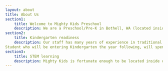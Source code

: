 ```yaml
---
layout: about
title: About Us
section1:
    title: Welcome to Mighty Kids Preschool
    description: We are a Preschool/Pre-K in Bothell, WA (located inside of the new Mighty Coders facility) offering traditional Kindergarten readiness academics, play based learning and a leg up in STEM education. STEM stands for Science, Technology, Engineering and Mathematics. STEM learning in children breeds curiousity, prepares kids for today's technology in Elementary school and fosters creativity, but they'll just know they're having fun!
section2:
    title: Kindergarten readiness
    description: Our staff has many years of experience in traditional preschool classrooms as well as formal training in Early Childhood Education. Your child will be beginning to commit letters, numbers, sounds, shapes and colors to memory. Once they are ready, we also look forward to helping your child begin to open up their imagination to the world of reading! Subjects such as art, social studies, history, music and of course play (a child’s first form of education and peer relationship building) will be integrated regularly. Your child will go to Kindergarten already knowing what is expected of them in a classroom setting structurally, educationally and socially. Mighty Kids is excited to announce a new offering in our Pre-K program. We are following in the footsteps of many wonderful programs all over the country in offering Lunch Bunch. 
Student who will be entering Kindergarten the year following, will spend the part of their class time eating lunch with their peers. Full day Kindergarten is a long day with many new things and one of the most chaotic and confusing things about it for new Kindy’s is lunch time. They are used to eating lunch at home with a parent or caregiver and maybe a baby sibling. In our program, they will bring a lunch (or have the option to buy one, to be billed with tuition) and will practice retrieving their lunch from a bin in an organized manner, bringing their food to the lunch table, eating with their peers without making a mess or being excessively rambunctious, cleaning their own space and asking to be excused by staff to wait in line for the next activity. It is invaluable experience for them to get their bearings in a large group cafeteria-type setting so that they can enter the Elementary School Cafeteria with confidence! 
section3:
    title: STEM learning
    description: Mighty Kids is fortunate enough to be located inside of the Mighty Coders franchise facility off of Bothell Everett Highway in Bothell, WA. We have full access to an entire library of laptops, tablets, kids’ STEM software and hands-on STEM activities. Our staff also has experience in bringing these fields of study off the screen and into the classroom with science experiments, engineering projects and hands-on mathematic manipulatives and tools. Play time will also include toys and games that can help build pathways needed in a child’s brain to help them learn STEM concepts more easily later in life,but they will just know they’re having fun! 
---
```

